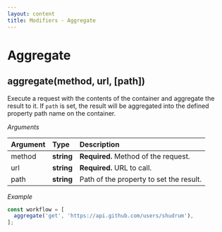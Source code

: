 ```yaml
---
layout: content
title: Modifiers - Aggregate
---
```


# Aggregate

## aggregate(method, url, [path])

Execute a request with the contents of the container and aggregate the result to it.
If `path` is set, the result will be aggregated into the defined property path name on the container.

_Arguments_

| Argument | Type       | Description                                 |
| :------- | :--------- | :------------------------------------------ |
| method   | **string** | **Required.** Method of the request.        |
| url      | **string** | **Required.** URL to call.                  |
| path     | **string** | Path of the property to set the result.     |

_Example_

```js
const workflow = [
  aggregate('get', 'https://api.github.com/users/shudrum'),
];
```

